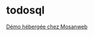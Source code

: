 # todosql

[Démo hébergée chez Mosanweb](https://www.claudejanssen.myownweb.be/todosql/formulaire.php)
